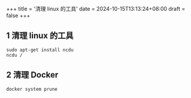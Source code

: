 +++
title = '清理 linux 的工具'
date = 2024-10-15T13:13:24+08:00
draft = false
+++
## 1 清理 linux 的工具

```
sudo apt-get install ncdu
ncdu /
```

## 2 清理 Docker

```
docker system prune
```
